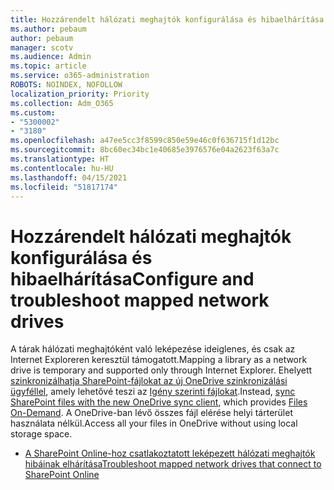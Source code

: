 ```yaml
---
title: Hozzárendelt hálózati meghajtók konfigurálása és hibaelhárítása
ms.author: pebaum
author: pebaum
manager: scotv
ms.audience: Admin
ms.topic: article
ms.service: o365-administration
ROBOTS: NOINDEX, NOFOLLOW
localization_priority: Priority
ms.collection: Adm_O365
ms.custom:
- "5300002"
- "3180"
ms.openlocfilehash: a47ee5cc3f8599c850e59e46c0f636715f1d12bc
ms.sourcegitcommit: 8bc60ec34bc1e40685e3976576e04a2623f63a7c
ms.translationtype: HT
ms.contentlocale: hu-HU
ms.lasthandoff: 04/15/2021
ms.locfileid: "51817174"
---
```

# <a name="configure-and-troubleshoot-mapped-network-drives"></a><span data-ttu-id="5e62f-102">Hozzárendelt hálózati meghajtók konfigurálása és hibaelhárítása</span><span class="sxs-lookup"><span data-stu-id="5e62f-102">Configure and troubleshoot mapped network drives</span></span>

<span data-ttu-id="5e62f-103">A tárak hálózati meghajtóként való leképezése ideiglenes, és csak az Internet Exploreren keresztül támogatott.</span><span class="sxs-lookup"><span data-stu-id="5e62f-103">Mapping a library as a network drive is temporary and supported only through Internet Explorer.</span></span> <span data-ttu-id="5e62f-104">Ehelyett [szinkronizálhatja SharePoint-fájlokat az új OneDrive szinkronizálási ügyféllel](https://support.office.com/article/6de9ede8-5b6e-4503-80b2-6190f3354a88), amely lehetővé teszi az [Igény szerinti fájlokat](https://support.office.com/article/0e6860d3-d9f3-4971-b321-7092438fb38e).</span><span class="sxs-lookup"><span data-stu-id="5e62f-104">Instead, [sync SharePoint files with the new OneDrive sync client](https://support.office.com/article/6de9ede8-5b6e-4503-80b2-6190f3354a88), which provides [Files On-Demand](https://support.office.com/article/0e6860d3-d9f3-4971-b321-7092438fb38e).</span></span> <span data-ttu-id="5e62f-105">A OneDrive-ban lévő összes fájl elérése helyi tárterület használata nélkül.</span><span class="sxs-lookup"><span data-stu-id="5e62f-105">Access all your files in OneDrive without using local storage space.</span></span>

- [<span data-ttu-id="5e62f-106">A SharePoint Online-hoz csatlakoztatott leképezett hálózati meghajtók hibáinak elhárítása</span><span class="sxs-lookup"><span data-stu-id="5e62f-106">Troubleshoot mapped network drives that connect to SharePoint Online</span></span>](https://docs.microsoft.com/sharepoint/support/administration/troubleshoot-mapped-network-drives)
